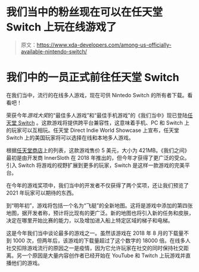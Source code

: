 # 我们当中的粉丝现在可以在任天堂 Switch 上玩在线游戏了

> 原文：<https://www.xda-developers.com/among-us-officially-available-nintendo-switch/>

# 我们中的一员正式前往任天堂 Switch

在我们当中，流行的在线多人游戏，现在可供 Nintedo Switch 的所有者下载。看看吧！

荣获今年*游戏大奖*的“最佳多人游戏”和“最佳手机游戏”的《我们当中》现已登陆[任天堂 Switch](https://www.xda-developers.com/nintendo-switch-vs-lite/) 。这款游戏将提供跨平台兼容性，这意味着手机、PC 和 Switch 上的玩家可以互相玩。任天堂 Direct Indie World Showcase 上宣布，任天堂 Switch 上的美国玩家将可以选择在线和本地多人游戏。

根据[任天堂商店](https://www.nintendo.com/games/detail/among-us-switch/)上的列表，这款游戏售价 5 美元，大小为 421MB。《我们之间》最初是由开发商 InnerSloth 在 2018 年推出的，但今年才获得了更广泛的受众。引入 Switch 将游戏的视野扩展到更多的玩家，Switch 是这样一款游戏的完美平台。

在今年的游戏奖项中，我们当中的开发者不仅获得了两个奖项，还让我们预览了 2021 年玩家可以期待的东西。

到“明年初”，游戏将包括一个名为“飞艇”的全新地图。这将是游戏中添加的第四张地图，据开发者称，预计将比现有的更广泛。新的地图也将引入新的任务和皮肤，决定在哪里开始比赛的能力，以及增加进入船上特定区域的梯子和电梯。

这是今年我们当中谈论最多的游戏之一。虽然该游戏在 2018 年 8 月的下载量不到 1000 次，但两年后，该游戏的下载量超过了这个数字的 18000 倍。在线多人社交扣除游戏流行的原因之一是疫情，因为它允许玩家在社交的同时保持社交距离。另一个原因是大量内容创作者已经开始在 YouTube 和 Twitch 上玩游戏并直播他们的游戏。